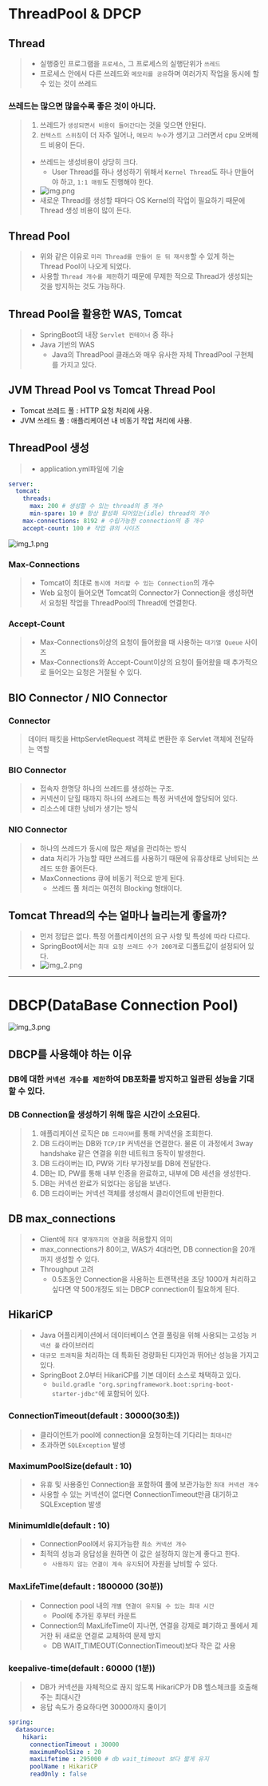 # ThreadPool & DPCP

## Thread
> - 실행중인 프로그램을 `프로세스`, 그 프로세스의 실행단위가 `쓰레드`
> - 프로세스 안에서 다른 쓰레드와 `메모리를 공유`하며 여러가지 작업을 동시에 할 수 있는 것이 쓰레드

### 쓰레드는 많으면 많을수록 좋은 것이 아니다.
> 1. 쓰레드가 `생성되면서 비용이 들어간다`는 것을 잊으면 안된다.
> 2. `컨텍스트 스위칭`이 더 자주 일어나, `메모리 누수`가 생기고 그러면서 cpu 오버헤드 비용이 든다.
> - 쓰레드는 생성비용이 상당히 크다.
>   - User Thread를 하나 생성하기 위해서 `Kernel Thread`도 하나 만들어야 하고, `1:1 매핑`도 진행해야 한다.
> - ![img.png](img.png)
> - 새로운 Thread를 생성할 때마다 OS Kernel의 작업이 필요하기 때문에 Thread 생성 비용이 많이 든다.

## Thread Pool
> - 위와 같은 이유로 `미리 Thread를 만들어 둔 뒤 재사용`할 수 있게 하는 Thread Pool이 나오게 되었다.
> - 사용할 `Thread 개수를 제한`하기 때문에 무제한 적으로 Thread가 생성되는 것을 방지하는 것도 가능하다.

## Thread Pool을 활용한 WAS, Tomcat
> - SpringBoot의 내장 `Servlet 컨테이너` 중 하나
> - Java 기반의 WAS
>   - Java의 ThreadPool 클래스와 매우 유사한 자체 ThreadPool 구현체를 가지고 있다.

## JVM Thread Pool vs Tomcat Thread Pool
- Tomcat 쓰레드 풀 : HTTP 요청 처리에 사용.
- JVM 쓰레드 풀 : 애플리케이션 내 비동기 작업 처리에 사용.

## ThreadPool 생성
> - application.yml파일에 기술
```yaml
server:
  tomcat:
    threads:
      max: 200 # 생성할 수 있는 thread의 총 개수
      min-spare: 10 # 항상 활성화 되어있는(idle) thread의 개수
    max-connections: 8192 # 수립가능한 connection의 총 개수
    accept-count: 100 # 작업 큐의 사이즈
```
![img_1.png](img_1.png)
### Max-Connections
> - Tomcat이 최대로 `동시에 처리할 수 있는 Connection`의 개수
> - Web 요청이 들어오면 Tomcat의 Connector가 Connection을 생성하면서 요청된 작업을 ThreadPool의 Thread에 연결한다.

### Accept-Count
> - Max-Connections이상의 요청이 들어왔을 때 사용하는 `대기열 Queue` 사이즈
> - Max-Connections와 Accept-Count이상의 요청이 들어왔을 때 추가적으로 들어오는 요청은 거절될 수 있다.

## BIO Connector / NIO Connector
### Connector
> 데이터 패킷을 HttpServletRequest 객체로 변환한 후 Servlet 객체에 전달하는 역할

### BIO Connector
> - 접속자 한명당 하나의 쓰레드를 생성하는 구조.
> - 커넥션이 닫힐 때까지 하나의 쓰레드는 특정 커넥션에 할당되어 있다.
> - 리소스에 대한 낭비가 생기는 방식

### NIO Connector
> - 하나의 쓰레드가 동시에 많은 채널을 관리하는 방식
> - data 처리가 가능할 때만 쓰레드를 사용하기 때문에 유휴상태로 낭비되는 쓰레드 또한 줄어든다.
> - MaxConnections 큐에 비동기 적으로 받게 된다.
>   - 쓰레드 풀 처리는 여전히 Blocking 형태이다.

## Tomcat Thread의 수는 얼마나 늘리는게 좋을까?
> - 먼저 정답은 없다. 특정 어플리케이션의 요구 사항 및 특성에 따라 다르다.
> - SpringBoot에서는 `최대 요청 쓰레드 수가 200개`로 디폴트값이 설정되어 있다.
> - ![img_2.png](img_2.png)

---
# DBCP(DataBase Connection Pool)
![img_3.png](img_3.png)
## DBCP를 사용해야 하는 이유
### DB에 대한 `커넥션 개수를 제한`하여 DB포화를 방지하고 일관된 성능을 기대할 수 있다.

### DB Connection을 생성하기 위해 많은 시간이 소요된다.
> 1. 애플리케이션 로직은 `DB 드라이버`를 통해 커넥션을 조회한다.
> 2. DB 드라이버는 DB와 `TCP/IP` 커넥션을 연결한다. 물론 이 과정에서 3way handshake 같은 연결을 위한 네트워크 동작이 발생한다.
> 3. DB 드라이버는 ID, PW와 기타 부가정보를 DB에 전달한다.
> 4. DB는 ID, PW를 통해 내부 인증을 완료하고, 내부에 DB 세션을 생성한다.
> 5. DB는 커넥션 완료가 되었다는 응답을 보낸다.
> 6. DB 드라이버는 커넥션 객체를 생성해서 클라이언트에 반환한다.

## DB max_connections
> - Client에 `최대 몇개까지의 연결`을 허용할지 의미
> - max_connections가 80이고, WAS가 4대라면, DB connection을 20개까지 생성할 수 있다.
> - Throughput 고려
>   - 0.5초동안 Connection을 사용하는 트랜잭션을 초당 1000개 처리하고 싶다면 약 500개정도 되는 DBCP connection이 필요하게 된다.

## HikariCP
> - Java 어플리케이션에서 데이터베이스 연결 풀링을 위해 사용되는 고성능 `커넥션 풀` 라이브러리
> - `대규모 트래픽`을 처리하는 데 특화된 경량화된 디자인과 뛰어난 성능을 가지고 있다.
> - SpringBoot 2.0부터 HikariCP를 기본 데이터 소스로 채택하고 있다.
>   - `build.gradle "org.springframework.boot:spring-boot-starter-jdbc"`에 포함되어 있다.
### ConnectionTimeout(default : 30000(30초))
> - 클라이언트가 pool에 connection을 요청하는데 기다리는 `최대시간`
> - 초과하면 `SQLException` 발생
### MaximumPoolSize(default : 10)
> - 유휴 및 사용중인 Connection을 포함하여 풀에 보관가능한 `최대 커넥션 개수`
> - 사용할 수 있는 커넥션이 없다면 ConnectionTimeout만큼 대기하고 SQLException 발생
### MinimumIdle(default : 10)
> - ConnectionPool에서 유지가능한 `최소 커넥션 개수`
> - 최적의 성능과 응답성을 원하면 이 값은 설정하지 않는게 좋다고 한다.
>   - `사용하지 않는 연결이 계속 유지`되어 자원을 낭비할 수 있다.
### MaxLifeTime(default : 1800000 (30분))
> - Connection pool 내의 `개별 연결이 유지될 수 있는 최대 시간`
>   - Pool에 추가된 후부터 카운트
> - Connection의 MaxLifeTime이 지나면, 연결을 강제로 폐기하고 풀에서 제거한 뒤 새로운 연결로 교체하여 문제 방지
>   - DB WAIT_TIMEOUT(ConnectionTimeout)보다 작은 값 사용
### keepalive-time(default : 60000 (1분))
> - DB가 커넥션을 자체적으로 끊지 않도록 HikariCP가 DB 헬스체크를 호출해주는 최대시간
> - 응답 속도가 중요하다면 30000까지 줄이기


```yaml
spring:
  datasource:
    hikari:
      connectionTimeout : 30000
      maximumPoolSize : 20
      maxLifetime : 295000 # db wait_timeout 보다 짧게 유지
      poolName : HikariCP
      readOnly : false
```